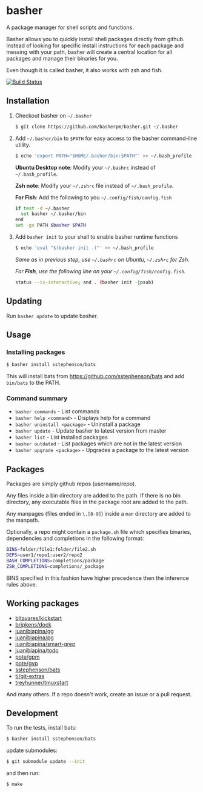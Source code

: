 # basher

A package manager for shell scripts and functions.

Basher allows you to quickly install shell packages directly from github.
Instead of looking for specific install instructions for each package and
messing with your path, basher will create a central location for all packages
and manage their binaries for you.

Even though it is called basher, it also works with zsh and fish.

[![Build Status](https://travis-ci.org/basherpm/basher.svg?branch=master)](https://travis-ci.org/basherpm/basher)

## Installation

1. Checkout basher on `~/.basher`

    ~~~ sh
    $ git clone https://github.com/basherpm/basher.git ~/.basher
    ~~~

2. Add `~/.basher/bin` to `$PATH` for easy access to the basher command-line utility.

    ~~~ sh
    $ echo 'export PATH="$HOME/.basher/bin:$PATH"' >> ~/.bash_profile
    ~~~

    **Ubuntu Desktop note**: Modify your `~/.bashrc` instead of `~/.bash_profile`.

    **Zsh note**: Modify your `~/.zshrc` file instead of `~/.bash_profile`.

    **For Fish**: Add the following to you `~/.config/fish/config.fish`

    ~~~ sh
    if test -d ~/.basher
      set basher ~/.basher/bin
    end
    set -gx PATH $basher $PATH
    ~~~

3. Add `basher init` to your shell to enable basher runtime functions

    ~~~ sh
    $ echo 'eval "$(basher init -)"' >> ~/.bash_profile
    ~~~

    _Same as in previous step, use `~/.bashrc` on Ubuntu, `~/.zshrc` for Zsh._

    _For **Fish**, use the following line on your `~/.config/fish/config.fish`._

    ~~~ sh
    status --is-interactive; and . (basher init -|psub)
    ~~~

## Updating

Run `basher update` to update basher.

## Usage

### Installing packages

~~~ sh
$ basher install sstephenson/bats
~~~

This will install bats from https://github.com/sstephenson/bats and add `bin/bats` to the PATH.

### Command summary

- `basher commands` - List commands
- `basher help <command>` - Displays help for a command
- `basher uninstall <package>` - Uninstall a package
- `basher update` - Update basher to latest version from master
- `basher list` - List installed packages
- `basher outdated` - List packages which are not in the latest version
- `basher upgrade <package>` - Upgrades a package to the latest version

## Packages

Packages are simply github repos (username/repo).

Any files inside a bin directory are added to the path. If there is no bin
directory, any executable files in the package root are added to the path.

Any manpages (files ended in `\.[0-9]`) inside a `man` directory are added
to the manpath.

Optionally, a repo might contain a `package.sh` file which specifies binaries,
dependencies and completions in the following format:

~~~ sh
BINS=folder/file1:folder/file2.sh
DEPS=user1/repo1:user2/repo2
BASH_COMPLETIONS=completions/package
ZSH_COMPLETIONS=completions/_package
~~~

BINS specified in this fashion have higher precedence then the inference rules
above.

## Working packages

- [bltavares/kickstart](https://github.com/bltavares/kickstart)
- [bripkens/dock](https://github.com/bripkens/dock)
- [juanibiapina/gg](https://github.com/juanibiapina/gg)
- [juanibiapina/pg](https://github.com/juanibiapina/pg)
- [juanibiapina/smart-grep](https://github.com/juanibiapina/smart-grep)
- [juanibiapina/todo](https://github.com/juanibiapina/todo)
- [pote/gpm](https://github.com/pote/gpm)
- [pote/gvp](https://github.com/pote/gvp)
- [sstephenson/bats](https://github.com/sstephenson/bats)
- [tj/git-extras](https://github.com/tj/git-extras)
- [treyhunner/tmuxstart](https://github.com/treyhunner/tmuxstart)

And many others. If a repo doesn't work, create an issue or a pull request.

## Development

To run the tests, install bats:

~~~ sh
$ basher install sstephenson/bats
~~~

update submodules:

~~~ sh
$ git submodule update --init
~~~

and then run:

~~~ sh
$ make
~~~
